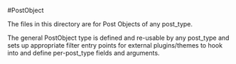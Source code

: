 #PostObject

The files in this directory are for Post Objects of any post_type. 

The general PostObject type is defined and re-usable by any post_type and sets up appropriate filter entry points for 
external plugins/themes to hook into and define per-post_type fields and arguments.